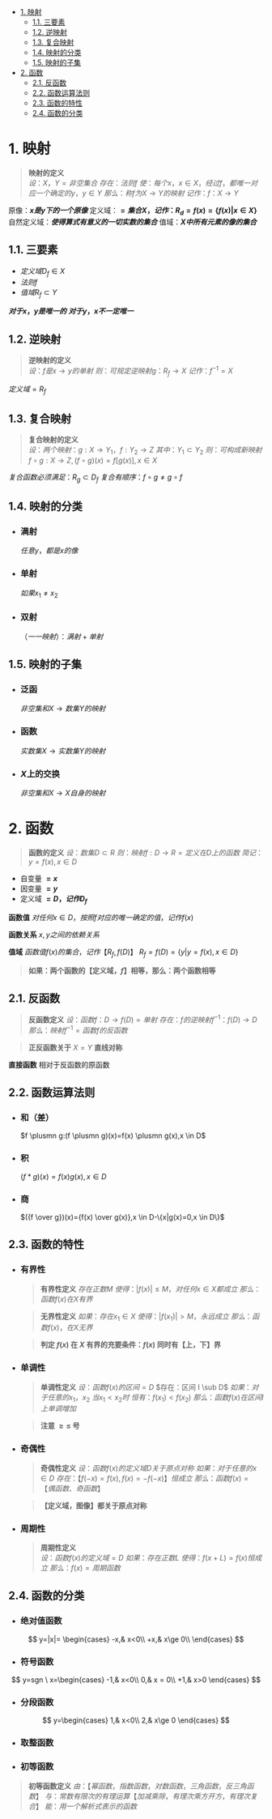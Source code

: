 - [1. 映射](#1-映射)
  - [1.1. 三要素](#11-三要素)
  - [1.2. 逆映射](#12-逆映射)
  - [1.3. 复合映射](#13-复合映射)
  - [1.4. 映射的分类](#14-映射的分类)
  - [1.5. 映射的子集](#15-映射的子集)
- [2. 函数](#2-函数)
  - [2.1. 反函数](#21-反函数)
  - [2.2. 函数运算法则](#22-函数运算法则)
  - [2.3. 函数的特性](#23-函数的特性)
  - [2.4. 函数的分类](#24-函数的分类)

# 1. 映射

>**映射的定义** <br>
$设：X，Y=非空集合$
$存在：法则f$
$使：每个x，x\in X，经过f，都唯一对应一个确定的y，y\in Y$
$那么：称f为X\to Y的映射$
$记作：f：X\to Y$

原像：**$x是y下的一个原像$**
定义域：**$= 集合X，记作：R_d=f(x)=\{f(x)|x\in X\}$**
自然定义域：**$使得算式有意义的一切实数的集合$**
值域：**$X中所有元素的像的集合$**

## 1.1. 三要素

- $定义域D_f\in X$
- $法则 f$
- $值域 R_f \subset Y$

**$对于x，y是唯一的$**
**$对于y，x不一定唯一$**

## 1.2. 逆映射

>**逆映射的定义**<br>
$设：f是x\to y的单射$
$则：可规定逆映射g：R_f\to X$
$记作：f^{-1}=X$

$定义域=R_f$

## 1.3. 复合映射

>**复合映射的定义**<br>
$设：两个映射：g:X \to Y_1，f :Y_2 \to Z$
$其中：Y_1 \subset Y_2$
$则：可构成新映射f \circ g:X \to Z,(f \circ g)(x)=f[g(x)],x \in X$

$复合函数必须满足：R_g \subset D_f$
$复合有顺序：f \circ g \not= g \circ f$

## 1.4. 映射的分类

- ### 满射
  $任意y，都是x的像$

- ### 单射
  $如果x_1 \not ={x_2}$

- ### 双射
  $（一 一映射）：满射 + 单射$

## 1.5. 映射的子集

- ### 泛函

  $非空集和 X \to 数集Y的映射$

- ### 函数

  $实数集X \to 实数集 Y 的映射$

- ### $X$上的交换

  $非空集和 X \to X 自身的映射$

# 2. 函数

>**函数的定义**
$设：数集 D \subset R$
$则：映射 f:D \to R= 定义在 D 上的函数$
$简记：y=f(x),x \in D$

- 自变量 **$=x$**
- 因变量 **$=y$**
- 定义域 **$=D，记作D_f$**

**函数值**
$对任何 x \in D，按照 f 对应的唯一确定的值，记作f(x)$

**函数关系**
$x,y之间的依赖关系$

**值域**
  $函数值f(x)的集合，记作【R_f,f(D)】$
  $R_f=f(D)=\{y|y=f(x),x \in D\}$

>**如果：两个函数的【定义域，$f$】相等，那么：两个函数相等**

## 2.1. 反函数

>**反函数定义**
$设：函数 f：D \to f(D) = 单射$
$存在：f 的逆映射 f^{-1}：f(D) \to D$
$那么：映射 f^{-1}= 函数 f 的反函数$

>**正反函数关于** $X=Y$ **直线对称**

**直接函数**
相对于反函数的原函数

## 2.2. 函数运算法则

- ### 和（差）

  $f \plusmn g:(f \plusmn g)(x)=f(x) \plusmn g(x),x \in D$

- ### 积

  $(f*g)(x)=f(x)g(x),x \in D$

- ### 商

  $({f \over g})(x)={f(x) \over g(x)},x \in D-\{x|g(x)=0,x \in D\}$

## 2.3. 函数的特性

- ### 有界性

  >**有界性定义**
  $存在正数M$
  $使得：|f(x)| \le M，对任何 x \in X 都成立$
  $那么：函数 f(x) 在 X 有界$

  >**无界性定义**
  $如果：存在x_1 \in X$
  $使得：|f(x_1)|>M，永远成立$
  $那么：函数 f(x)，在 X 无界$

  >**判定 $f(x)$ 在 $X$ 有界的充要条件：$f(x)$ 同时有【上，下】界**

- ### 单调性

  >**单调性定义**
  $设：函数 f(x) 的区间 =D$
  $存在：区间 I \sub D$
  $如果：对于任意的 x_1，x_2$
  $当 x_1 < x_2 时$
  $恒有：f(x_1)<f(x_2)$
  $那么：函数 f(x) 在区间 I 上单调增加$

  >**注意 $\ge\le$ 号**

- ### 奇偶性

  >**奇偶性定义**
  $设：函数 f(x) 的定义域 D 关于原点对称$
  $如果：对于任意的 x \in D$
  $存在：【f(-x)=f(x),f(x)=-f(-x)】恒成立$
  $那么：函数 f(x)=【偶函数、奇函数】$

  >**【定义域，图像】都关于原点对称**

- ### 周期性

  >**周期性定义**<br>
  $设：函数 f(x) 的定义域 = D$
  $如果：存在正数 L$
  $使得：f(x+L)=f(x) 恒成立$
  $那么：f(x) = 周期函数$
  
## 2.4. 函数的分类

- ### 绝对值函数

$$
y=|x|=
    \begin{cases}
    -x,& x<0\\
    +x,& x\ge 0\\
\end{cases}
$$

- ### 符号函数

$$
y=sgn \ x=\begin{cases}
    -1,& x<0\\
    0,& x = 0\\
    +1,& x>0
\end{cases}
$$

- ### 分段函数

$$
y=\begin{cases}
    1,& x<0\\
    2,& x\ge 0
\end{cases}
$$

- ### 取整函数

- ### 初等函数

>**初等函数定义**
$由：【幂函数，指数函数，对数函数，三角函数，反三角函数】$
$与：常数有限次的有理运算【加减乘除，有理次乘方开方，有理次复合】$
$能：用一个解析式表示的函数$